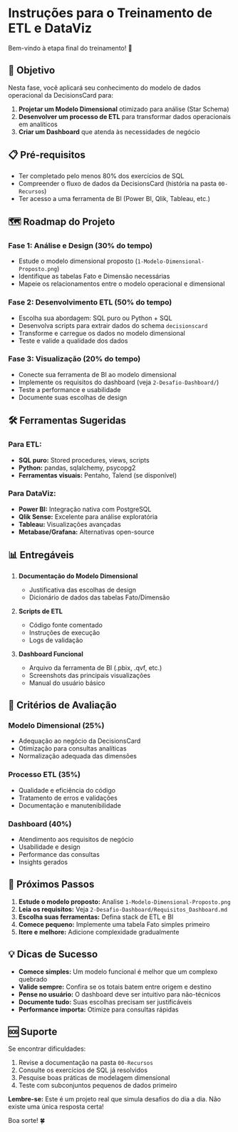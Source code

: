 # Instruções para o Treinamento de ETL e DataViz

Bem-vindo à etapa final do treinamento! 🎉

## 🎯 Objetivo

Nesta fase, você aplicará seu conhecimento do modelo de dados operacional da DecisionsCard para:

1. **Projetar um Modelo Dimensional** otimizado para análise (Star Schema)
2. **Desenvolver um processo de ETL** para transformar dados operacionais em analíticos
3. **Criar um Dashboard** que atenda às necessidades de negócio

## 📋 Pré-requisitos

- Ter completado pelo menos 80% dos exercícios de SQL
- Compreender o fluxo de dados da DecisionsCard (história na pasta `00-Recursos`)
- Ter acesso a uma ferramenta de BI (Power BI, Qlik, Tableau, etc.)

## 🗺️ Roadmap do Projeto

### Fase 1: Análise e Design (30% do tempo)
- Estude o modelo dimensional proposto (`1-Modelo-Dimensional-Proposto.png`)
- Identifique as tabelas Fato e Dimensão necessárias
- Mapeie os relacionamentos entre o modelo operacional e dimensional

### Fase 2: Desenvolvimento ETL (50% do tempo)
- Escolha sua abordagem: SQL puro ou Python + SQL
- Desenvolva scripts para extrair dados do schema `decisionscard`
- Transforme e carregue os dados no modelo dimensional
- Teste e valide a qualidade dos dados

### Fase 3: Visualização (20% do tempo)
- Conecte sua ferramenta de BI ao modelo dimensional
- Implemente os requisitos do dashboard (veja `2-Desafio-Dashboard/`)
- Teste a performance e usabilidade
- Documente suas escolhas de design

## 🛠️ Ferramentas Sugeridas

### Para ETL:
- **SQL puro:** Stored procedures, views, scripts
- **Python:** pandas, sqlalchemy, psycopg2
- **Ferramentas visuais:** Pentaho, Talend (se disponível)

### Para DataViz:
- **Power BI:** Integração nativa com PostgreSQL
- **Qlik Sense:** Excelente para análise exploratória
- **Tableau:** Visualizações avançadas
- **Metabase/Grafana:** Alternativas open-source

## 📊 Entregáveis

1. **Documentação do Modelo Dimensional**
   - Justificativa das escolhas de design
   - Dicionário de dados das tabelas Fato/Dimensão

2. **Scripts de ETL**
   - Código fonte comentado
   - Instruções de execução
   - Logs de validação

3. **Dashboard Funcional**
   - Arquivo da ferramenta de BI (.pbix, .qvf, etc.)
   - Screenshots das principais visualizações
   - Manual do usuário básico

## 🎨 Critérios de Avaliação

### Modelo Dimensional (25%)
- Adequação ao negócio da DecisionsCard
- Otimização para consultas analíticas
- Normalização adequada das dimensões

### Processo ETL (35%)
- Qualidade e eficiência do código
- Tratamento de erros e validações
- Documentação e manutenibilidade

### Dashboard (40%)
- Atendimento aos requisitos de negócio
- Usabilidade e design
- Performance das consultas
- Insights gerados

## 🚀 Próximos Passos

1. **Estude o modelo proposto:** Analise `1-Modelo-Dimensional-Proposto.png`
2. **Leia os requisitos:** Veja `2-Desafio-Dashboard/Requisitos_Dashboard.md`
3. **Escolha suas ferramentas:** Defina stack de ETL e BI
4. **Comece pequeno:** Implemente uma tabela Fato simples primeiro
5. **Itere e melhore:** Adicione complexidade gradualmente

## 💡 Dicas de Sucesso

- **Comece simples:** Um modelo funcional é melhor que um complexo quebrado
- **Valide sempre:** Confira se os totais batem entre origem e destino
- **Pense no usuário:** O dashboard deve ser intuitivo para não-técnicos
- **Documente tudo:** Suas escolhas precisam ser justificáveis
- **Performance importa:** Otimize para consultas rápidas

## 🆘 Suporte

Se encontrar dificuldades:
1. Revise a documentação na pasta `00-Recursos`
2. Consulte os exercícios de SQL já resolvidos
3. Pesquise boas práticas de modelagem dimensional
4. Teste com subconjuntos pequenos de dados primeiro

**Lembre-se:** Este é um projeto real que simula desafios do dia a dia. Não existe uma única resposta certa!

Boa sorte! 🍀

